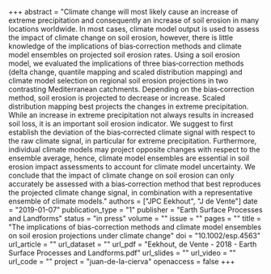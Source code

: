 +++
abstract = "Climate change will most likely cause an increase of extreme precipitation and consequently an increase of soil erosion in many locations worldwide. In most cases, climate model output is used to assess the impact of climate change on soil erosion, however, there is little knowledge of the implications of bias‐correction methods and climate model ensembles on projected soil erosion rates. Using a soil erosion model, we evaluated the implications of three bias‐correction methods (delta change, quantile mapping and scaled distribution mapping) and climate model selection on regional soil erosion projections in two contrasting Mediterranean catchments. Depending on the bias‐correction method, soil erosion is projected to decrease or increase. Scaled distribution mapping best projects the changes in extreme precipitation. While an increase in extreme precipitation not always results in increased soil loss, it is an important soil erosion indicator. We suggest to first establish the deviation of the bias‐corrected climate signal with respect to the raw climate signal, in particular for extreme precipitation. Furthermore, individual climate models may project opposite changes with respect to the ensemble average, hence, climate model ensembles are essential in soil erosion impact assessments to account for climate model uncertainty. We conclude that the impact of climate change on soil erosion can only accurately be assessed with a bias‐correction method that best reproduces the projected climate change signal, in combination with a representative ensemble of climate models."
authors = ["JPC Eekhout", "J de Vente"]
date = "2019-01-07"
publication_type = "1"
publisher = "Earth Surface Processes and Landforms"
status = "in press"
volume = ""
issue = ""
pages = ""
title = "The implications of bias-correction methods and climate model ensembles on soil erosion projections under climate change"
doi = "10.1002/esp.4563"
url_article = ""
url_dataset = ""
url_pdf = "Eekhout, de Vente - 2018 - Earth Surface Processes and Landforms.pdf"
url_slides = ""
url_video = ""
url_code = ""
project = "juan-de-la-cierva"
openaccess = false
+++